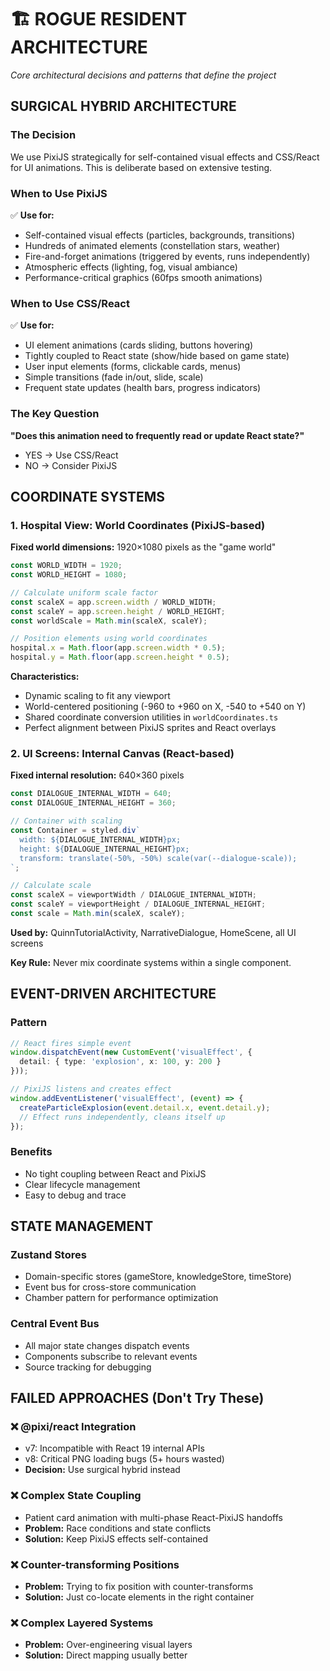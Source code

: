 # 🏗️ ROGUE RESIDENT ARCHITECTURE
*Core architectural decisions and patterns that define the project*

## SURGICAL HYBRID ARCHITECTURE

### The Decision
We use PixiJS strategically for self-contained visual effects and CSS/React for UI animations. This is deliberate based on extensive testing.

### When to Use PixiJS
✅ **Use for:**
- Self-contained visual effects (particles, backgrounds, transitions)
- Hundreds of animated elements (constellation stars, weather)
- Fire-and-forget animations (triggered by events, runs independently)
- Atmospheric effects (lighting, fog, visual ambiance)
- Performance-critical graphics (60fps smooth animations)

### When to Use CSS/React
✅ **Use for:**
- UI element animations (cards sliding, buttons hovering)
- Tightly coupled to React state (show/hide based on game state)
- User input elements (forms, clickable cards, menus)
- Simple transitions (fade in/out, slide, scale)
- Frequent state updates (health bars, progress indicators)

### The Key Question
**"Does this animation need to frequently read or update React state?"**
- YES → Use CSS/React
- NO → Consider PixiJS

## COORDINATE SYSTEMS

### 1. Hospital View: World Coordinates (PixiJS-based)
**Fixed world dimensions:** 1920×1080 pixels as the "game world"
```typescript
const WORLD_WIDTH = 1920;
const WORLD_HEIGHT = 1080;

// Calculate uniform scale factor
const scaleX = app.screen.width / WORLD_WIDTH;
const scaleY = app.screen.height / WORLD_HEIGHT;
const worldScale = Math.min(scaleX, scaleY);

// Position elements using world coordinates
hospital.x = Math.floor(app.screen.width * 0.5);
hospital.y = Math.floor(app.screen.height * 0.5);
```

**Characteristics:**
- Dynamic scaling to fit any viewport
- World-centered positioning (-960 to +960 on X, -540 to +540 on Y)
- Shared coordinate conversion utilities in `worldCoordinates.ts`
- Perfect alignment between PixiJS sprites and React overlays

### 2. UI Screens: Internal Canvas (React-based)
**Fixed internal resolution:** 640×360 pixels
```typescript
const DIALOGUE_INTERNAL_WIDTH = 640;
const DIALOGUE_INTERNAL_HEIGHT = 360;

// Container with scaling
const Container = styled.div`
  width: ${DIALOGUE_INTERNAL_WIDTH}px;
  height: ${DIALOGUE_INTERNAL_HEIGHT}px;
  transform: translate(-50%, -50%) scale(var(--dialogue-scale));
`;

// Calculate scale
const scaleX = viewportWidth / DIALOGUE_INTERNAL_WIDTH;
const scaleY = viewportHeight / DIALOGUE_INTERNAL_HEIGHT;
const scale = Math.min(scaleX, scaleY);
```

**Used by:** QuinnTutorialActivity, NarrativeDialogue, HomeScene, all UI screens

**Key Rule:** Never mix coordinate systems within a single component.

## EVENT-DRIVEN ARCHITECTURE

### Pattern
```typescript
// React fires simple event
window.dispatchEvent(new CustomEvent('visualEffect', { 
  detail: { type: 'explosion', x: 100, y: 200 } 
}));

// PixiJS listens and creates effect
window.addEventListener('visualEffect', (event) => {
  createParticleExplosion(event.detail.x, event.detail.y);
  // Effect runs independently, cleans itself up
});
```

### Benefits
- No tight coupling between React and PixiJS
- Clear lifecycle management
- Easy to debug and trace

## STATE MANAGEMENT

### Zustand Stores
- Domain-specific stores (gameStore, knowledgeStore, timeStore)
- Event bus for cross-store communication
- Chamber pattern for performance optimization

### Central Event Bus
- All major state changes dispatch events
- Components subscribe to relevant events
- Source tracking for debugging

## FAILED APPROACHES (Don't Try These)

### ❌ @pixi/react Integration
- v7: Incompatible with React 19 internal APIs
- v8: Critical PNG loading bugs (5+ hours wasted)
- **Decision:** Use surgical hybrid instead

### ❌ Complex State Coupling
- Patient card animation with multi-phase React-PixiJS handoffs
- **Problem:** Race conditions and state conflicts
- **Solution:** Keep PixiJS effects self-contained

### ❌ Counter-transforming Positions
- **Problem:** Trying to fix position with counter-transforms
- **Solution:** Just co-locate elements in the right container

### ❌ Complex Layered Systems
- **Problem:** Over-engineering visual layers
- **Solution:** Direct mapping usually better